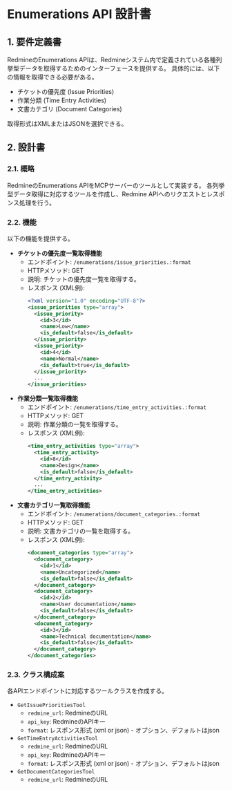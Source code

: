 # Enumerations API 設計書

## 1. 要件定義書

RedmineのEnumerations APIは、Redmineシステム内で定義されている各種列挙型データを取得するためのインターフェースを提供する。
具体的には、以下の情報を取得できる必要がある。

- チケットの優先度 (Issue Priorities)
- 作業分類 (Time Entry Activities)
- 文書カテゴリ (Document Categories)

取得形式はXMLまたはJSONを選択できる。

## 2. 設計書

### 2.1. 概略

RedmineのEnumerations APIをMCPサーバーのツールとして実装する。
各列挙型データ取得に対応するツールを作成し、Redmine APIへのリクエストとレスポンス処理を行う。

### 2.2. 機能

以下の機能を提供する。

- **チケットの優先度一覧取得機能**
  - エンドポイント: `/enumerations/issue_priorities.:format`
  - HTTPメソッド: GET
  - 説明: チケットの優先度一覧を取得する。
  - レスポンス (XML例):
    ```xml
    <?xml version="1.0" encoding="UTF-8"?>
    <issue_priorities type="array">
      <issue_priority>
        <id>3</id>
        <name>Low</name>
        <is_default>false</is_default>
      </issue_priority>
      <issue_priority>
        <id>4</id>
        <name>Normal</name>
        <is_default>true</is_default>
      </issue_priority>
      ...
    </issue_priorities>
    ```
- **作業分類一覧取得機能**
  - エンドポイント: `/enumerations/time_entry_activities.:format`
  - HTTPメソッド: GET
  - 説明: 作業分類の一覧を取得する。
  - レスポンス (XML例):
    ```xml
    <time_entry_activities type="array">
      <time_entry_activity>
        <id>8</id>
        <name>Design</name>
        <is_default>false</is_default>
      </time_entry_activity>
      ...
    </time_entry_activities>
    ```
- **文書カテゴリ一覧取得機能**
  - エンドポイント: `/enumerations/document_categories.:format`
  - HTTPメソッド: GET
  - 説明: 文書カテゴリの一覧を取得する。
  - レスポンス (XML例):
    ```xml
    <document_categories type="array">
      <document_category>
        <id>1</id>
        <name>Uncategorized</name>
        <is_default>false</is_default>
      </document_category>
      <document_category>
        <id>2</id>
        <name>User documentation</name>
        <is_default>false</is_default>
      </document_category>
      <document_category>
        <id>3</id>
        <name>Technical documentation</name>
        <is_default>false</is_default>
      </document_category>
    </document_categories>
    ```

### 2.3. クラス構成案

各APIエンドポイントに対応するツールクラスを作成する。

- `GetIssuePrioritiesTool`
  - `redmine_url`: RedmineのURL
  - `api_key`: RedmineのAPIキー
  - `format`: レスポンス形式 (xml or json) - オプション、デフォルトはjson
- `GetTimeEntryActivitiesTool`
  - `redmine_url`: RedmineのURL
  - `api_key`: RedmineのAPIキー
  - `format`: レスポンス形式 (xml or json) - オプション、デフォルトはjson
- `GetDocumentCategoriesTool`
  - `redmine_url`: RedmineのURL
